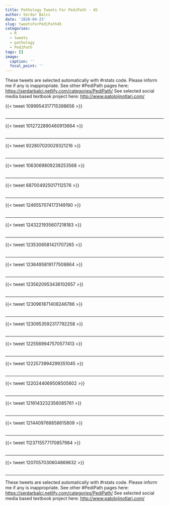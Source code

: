 ```yaml
---
title: Pathology Tweets For PediPath - 45
author: Serdar Balci
date: '2020-04-23'
slug: tweetsForPediPath45
categories:
  - R
  - tweets
  - pathology
  - PediPath
tags: []
image:
  caption: ''
  focal_point: ''
---
```



These tweets are selected automatically with #rstats code. Please inform me if any is inappropriate.
See other #PediPath pages here: https://serdarbalci.netlify.com/categories/PediPath/ 
See selected social media based textbook project here: http://www.patolojinotlari.com/

{{< tweet 1099954317715398656 >}}
<br>
<br>
<hr>
{{< tweet 1012722890460913664 >}}
<br>
<br>
<hr>
{{< tweet 922807020029321216 >}}
<br>
<br>
<hr>
{{< tweet 1063069809238253568 >}}
<br>
<br>
<hr>
{{< tweet 687004925017112576 >}}
<br>
<br>
<hr>
{{< tweet 1246557074173149190 >}}
<br>
<br>
<hr>
{{< tweet 1243221935607218183 >}}
<br>
<br>
<hr>
{{< tweet 1235306581421707265 >}}
<br>
<br>
<hr>
{{< tweet 1236495819177508864 >}}
<br>
<br>
<hr>
{{< tweet 1235620953436102657 >}}
<br>
<br>
<hr>
{{< tweet 1230961871408246786 >}}
<br>
<br>
<hr>
{{< tweet 1230953592317792258 >}}
<br>
<br>
<hr>
{{< tweet 1225569947570577413 >}}
<br>
<br>
<hr>
{{< tweet 1222573994299351045 >}}
<br>
<br>
<hr>
{{< tweet 1220244069508505602 >}}
<br>
<br>
<hr>
{{< tweet 1216143232356085761 >}}
<br>
<br>
<hr>
{{< tweet 1214409768858615809 >}}
<br>
<br>
<hr>
{{< tweet 1123715577170857984 >}}
<br>
<br>
<hr>
{{< tweet 1207057030604869632 >}}
<br>
<br>
<hr>


These tweets are selected automatically with #rstats code. Please inform me if any is inappropriate.
See other #PediPath pages here: https://serdarbalci.netlify.com/categories/PediPath/ 
See selected social media based textbook project here: http://www.patolojinotlari.com/
